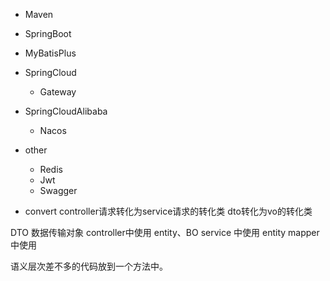 - Maven
- SpringBoot
- MyBatisPlus
- SpringCloud
  - Gateway
- SpringCloudAlibaba
  - Nacos
- other
  - Redis
  - Jwt
  - Swagger


- convert 
  controller请求转化为service请求的转化类 
  dto转化为vo的转化类


DTO 数据传输对象 controller中使用
entity、BO service 中使用
entity mapper中使用

语义层次差不多的代码放到一个方法中。

